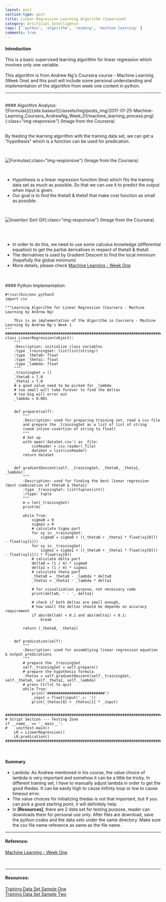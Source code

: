 ```yaml
---
layout: post
section-type: post
title: Linear Regression Learning Algorithm (Supervied)
category: Artificial Intelligence
tags: [ 'python', 'algorithm', 'reading', 'machine learning' ]
comments: true
---
```


#### Introduction

> 
This is a basic supervised learning algorithm for linear regression which involves only one variable.
<br>
<br>
This algorithm is from Andrew Ng's Coursera course - Machine Learning (Week One) and this post will include some personal understanding and implementation of the algorithm from week one content in python.
<br>

<hr>

<br>
#### Algorithm Analysis:

<br>
![Formulas]({{site.baseurl}}/assets/img/posts_img/2017-01-25-Machine-Learning_Coursera_AndrewNg_Week_01/machine_learning_process.png){:class="img-responsive"}
(Image from the Coursera)
<br>
<br>

>
By feeding the learning algorithm with the training data set, we can get a "hypothesis" which is a function can be used for predication.

<br>

![Formulas]({{site.baseurl}}/assets/img/posts_img/2017-01-25-Machine-Learning_Coursera_AndrewNg_Week_01/Formulas.png){:class="img-responsive"}
(Image from the Coursera)

<br>

>
- Hypothesis is a linear regression function (line) which fits the training data set as much as possible. So that we can use it to predict the output when input is given.
- Our goal is to find the theta0 & theta1 that make cost function as small as possible.

<br>

![Insertion Sort Gif]({{site.baseurl}}/assets/img/posts_img/2017-01-25-Machine-Learning_Coursera_AndrewNg_Week_01/Gradient_Descent_Derivative.png){:class="img-responsive"}
(Image from the Coursera)

<br>
<br>

>
- In order to do this, we need to use some calculus knowledge (differential equation) to get the partial derivatives in respect of theta0 & theta1.
- The derivatives is used by Gradient Descent to find the local minimum (hopefully the global minimum)
- More details, please check [Machine Learning - Week One](https://www.coursera.org/learn/machine-learning/home/week/1)

<br>
<br>
#### Python Implementation:

<br>

~~~ 
#!/usr/bin/env python3
import csv

"""Learning Algorithm for Linear Regression (Coursera - Machine Learning by Andrew Ng)

    This is an implementation of the Algorithm in Coursera - Machine Learning by Andrew Ng's Week 1
"""
##############################################################################################
class LinearRegression(object):
    """
    :Description: initialize class variables
    :type _trainingSet: list(list(string))
    :type _theta0: float
    :type _theta1: float    
    :type _lambda: float
    """
    _trainingSet = []
    _theta0 = 7.0
    _theta1 = 7.0
    # a good value need to be picked for _lambda
    # too small will take forever to find the deltas
    # too big will error out
    _lambda = 0.001


    def prepare(self):
        """
        :Description: used for preparing training set, read a csv file
        and prepare the _trainingSet as a list of list of string 
        (need inline covertion of string to float)
        """
        # Set up 
        with open('dataSet.csv') as _file:
            csvReader = csv.reader(_file)
            dataSet = list(csvReader)
        return dataSet


    def gradientDescent(self, _trainingSet, _theta0, _theta1, _lambda):
        """
        :Description: used for finding the best linear regression (best combination of theta0 & theta1)
        :type _trainingSet: list(tuples(int))
        :rtype: tuple
        """
        m = len(_trainingSet)
        print(m)

        while True:
            sigma0 = 0
            sigma1 = 0
            # calculate Sigma part
            for xy in _trainingSet:
                sigma0 = sigma0 + ((_theta0 + _theta1 * float(xy[0])) - float(xy[1]))
            for xy in _trainingSet:
                sigma1 = sigma1 + ((_theta0 + _theta1 * float(xy[0])) - float(xy[1])) * float(xy[0])
            # calculate delta part
            delta0 = (1 / m) * sigma0
            delta1 = (1 / m) * sigma1
            # calculate theta part
            _theta0 = _theta0 - _lambda * delta0
            _theta1 = _theta1 - _lambda * delta1

            # for visualization purpose, not necessary code
            print(delta0, ' - ', delta1)

            # check if both deltas are small enough, 
            # how small the deltas should be depends on accuracy requirement
            if abs(delta0) < 0.1 and abs(delta1) < 0.1:
                break

        return (_theta0, _theta1)


    def predication(self):
        """
        :Description: used for assemblying linear regression equation & output predications
        """
        # prepare the _trainingSet
        self._trainingSet = self.prepare()
        # prepare the hypothesis formula
        _thetas = self.gradientDescent(self._trainingSet, self._theta0, self._theta1, self._lambda)
        # press Ctrl+C to quit
        while True:
            print('##########################')
            _input = float(input('_>: '))
            print(_thetas[0] + _thetas[1] * _input)


##############################################################################################
# Script Section --- Testing Zone
if __name__ == '__main__':
#    unittest.main()
    LR = LinearRegression()
    LR.predication()
##############################################################################################
~~~

<br>

#### Summary
>
- Lambda: As Andrew mentioned in his course, the value choice of lambda is very important and somehow it can be a little be tricky. In different training set, I have to manually adjust lambda in order to get the good thedas. It can be easily high to cause inifinty loop or low to cause timeout error.
- The value choices for initializing thedas is not that important, but if you can pick a good starting point, it will definitely help.
- In __[Resources]__, there are 2 data set for testing purpose, reader can downloads them for personal use only. After files are download, save the python codes and the data sets under the same directory. Make sure the csv file name reference as same as the file name.

<hr>

#### Reference:
[Machine Learning - Week One](https://www.coursera.org/learn/machine-learning/home/week/1)

<br>
<hr>

#### Resources:
[Training Data Set Sample One](https://github.com/KratosOmega/omega-portfolio/tree/gh-pages/assets/extra/resources/dataSet_1.csv)
<br>
[Training Data Set Sample Two](https://github.com/KratosOmega/omega-portfolio/tree/gh-pages/assets/extra/resources/dataSet_2.csv)
